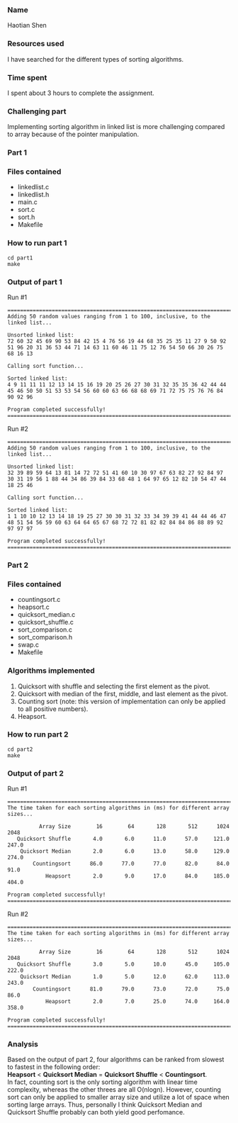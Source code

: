 ### Name
Haotian Shen

### Resources used
I have searched for the different types of sorting algorithms.

### Time spent
I spent about 3 hours to complete the assignment.

### Challenging part
Implementing sorting algorithm in linked list is more challenging compared to
array because of the pointer manipulation.

### Part 1

### Files contained
- linkedlist.c
- linkedlist.h
- main.c
- sort.c
- sort.h
- Makefile

### How to run part 1
```
cd part1
make
```

### Output of part 1
Run #1
```
================================================================================
Adding 50 random values ranging from 1 to 100, inclusive, to the linked list...

Unsorted linked list:
72 60 32 45 69 90 53 84 42 15 4 76 56 19 44 68 35 25 35 11 27 9 50 92 51 96 20 31 36 53 44 71 14 63 11 60 46 11 75 12 76 54 50 66 30 26 75 68 16 13 

Calling sort function...

Sorted linked list:
4 9 11 11 11 12 13 14 15 16 19 20 25 26 27 30 31 32 35 35 36 42 44 44 45 46 50 50 51 53 53 54 56 60 60 63 66 68 68 69 71 72 75 75 76 76 84 90 92 96 

Program completed successfully!
================================================================================
```

Run #2
```
================================================================================
Adding 50 random values ranging from 1 to 100, inclusive, to the linked list...

Unsorted linked list:
32 39 89 59 64 13 81 14 72 72 51 41 60 10 30 97 67 63 82 27 92 84 97 30 31 19 56 1 88 44 34 86 39 84 33 68 48 1 64 97 65 12 82 10 54 47 44 18 25 46 

Calling sort function...

Sorted linked list:
1 1 10 10 12 13 14 18 19 25 27 30 30 31 32 33 34 39 39 41 44 44 46 47 48 51 54 56 59 60 63 64 64 65 67 68 72 72 81 82 82 84 84 86 88 89 92 97 97 97 

Program completed successfully!
================================================================================
```

### Part 2

### Files contained
- countingsort.c
- heapsort.c
- quicksort_median.c
- quicksort_shuffle.c
- sort_comparison.c
- sort_comparison.h
- swap.c
- Makefile

### Algorithms implemented
1. Quicksort with shuffle and selecting the first element as the pivot.
2. Quicksort with median of the first, middle, and last element as the pivot.
3. Counting sort (note: this version of implementation can only be applied to all positive numbers).
4. Heapsort.

### How to run part 2
```
cd part2
make
```

### Output of part 2
Run #1
```
================================================================================
The time taken for each sorting algorithms in (ms) for different array sizes...

          Array Size        16        64       128       512      1024      2048
   Quicksort Shuffle       4.0       6.0      11.0      57.0     121.0     247.0
    Quicksort Median       2.0       6.0      13.0      58.0     129.0     274.0
        Countingsort      86.0      77.0      77.0      82.0      84.0      91.0
            Heapsort       2.0       9.0      17.0      84.0     185.0     404.0

Program completed successfully!
================================================================================
```

Run #2
```
================================================================================
The time taken for each sorting algorithms in (ms) for different array sizes...

          Array Size        16        64       128       512      1024      2048
   Quicksort Shuffle       3.0       5.0      10.0      45.0     105.0     222.0
    Quicksort Median       1.0       5.0      12.0      62.0     113.0     243.0
        Countingsort      81.0      79.0      73.0      72.0      75.0      86.0
            Heapsort       2.0       7.0      25.0      74.0     164.0     358.0

Program completed successfully!
================================================================================
```

### Analysis
Based on the output of part 2, four algorithms can be ranked from slowest to fastest in the following order: <br />**Heapsort** < **Quicksort Median** = **Quicksort Shuffle** < **Countingsort**.<br /> In fact, counting sort is the only sorting algorithm with linear time complexity, whereas the other threes are all O(nlogn). However, counting sort can only be applied to smaller array size and utilize a lot of space when sorting large arrays. Thus, personally I think Quicksort Median and Quicksort Shuffle probably can both yield good perfomance.

